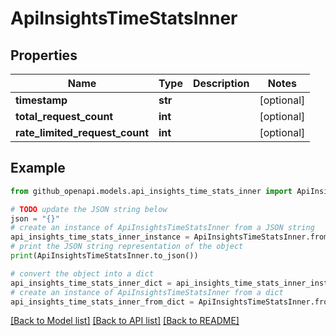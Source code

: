 # ApiInsightsTimeStatsInner


## Properties

Name | Type | Description | Notes
------------ | ------------- | ------------- | -------------
**timestamp** | **str** |  | [optional] 
**total_request_count** | **int** |  | [optional] 
**rate_limited_request_count** | **int** |  | [optional] 

## Example

```python
from github_openapi.models.api_insights_time_stats_inner import ApiInsightsTimeStatsInner

# TODO update the JSON string below
json = "{}"
# create an instance of ApiInsightsTimeStatsInner from a JSON string
api_insights_time_stats_inner_instance = ApiInsightsTimeStatsInner.from_json(json)
# print the JSON string representation of the object
print(ApiInsightsTimeStatsInner.to_json())

# convert the object into a dict
api_insights_time_stats_inner_dict = api_insights_time_stats_inner_instance.to_dict()
# create an instance of ApiInsightsTimeStatsInner from a dict
api_insights_time_stats_inner_from_dict = ApiInsightsTimeStatsInner.from_dict(api_insights_time_stats_inner_dict)
```
[[Back to Model list]](../README.md#documentation-for-models) [[Back to API list]](../README.md#documentation-for-api-endpoints) [[Back to README]](../README.md)



